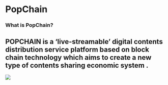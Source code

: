 # PopChain
### What is PopChain?
POPCHAIN is a ‘live-streamable’ digital contents distribution service platform based on block chain technology which aims to create a new type of contents sharing economic system .
---------------
![](http://www.popchain.org/images/logo.png)
